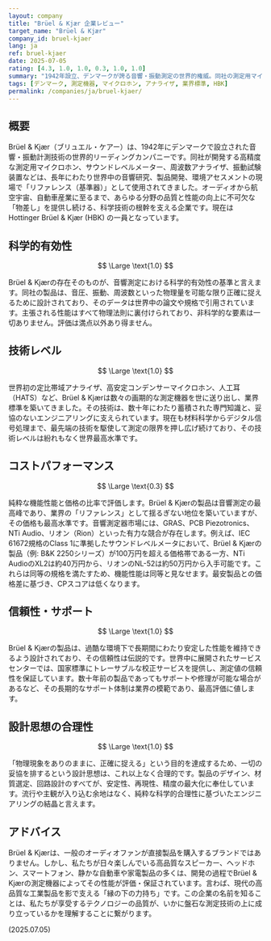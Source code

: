 ```yaml
---
layout: company
title: "Brüel & Kjær 企業レビュー"
target_name: "Brüel & Kjær"
company_id: bruel-kjaer
lang: ja
ref: bruel-kjaer
date: 2025-07-05
rating: [4.3, 1.0, 1.0, 0.3, 1.0, 1.0]
summary: "1942年設立、デンマークが誇る音響・振動測定の世界的権威。同社の測定用マイクロホンやアナライザは、事実上の業界標準として世界中の研究機関やメーカーで使用されています。科学的真実を探求するための「揺るぎない物差し」を提供し続ける、音響技術の基盤を支える巨人です。"
tags: [デンマーク, 測定機器, マイクロホン, アナライザ, 業界標準, HBK]
permalink: /companies/ja/bruel-kjaer/
---
```


## 概要

Brüel & Kjær（ブリュエル・ケアー）は、1942年にデンマークで設立された音響・振動計測技術の世界的リーディングカンパニーです。同社が開発する高精度な測定用マイクロホン、サウンドレベルメーター、周波数アナライザ、振動試験装置などは、長年にわたり世界中の音響研究、製品開発、環境アセスメントの現場で「リファレンス（基準器）」として使用されてきました。オーディオから航空宇宙、自動車産業に至るまで、あらゆる分野の品質と性能の向上に不可欠な「物差し」を提供し続ける、科学技術の根幹を支える企業です。現在はHottinger Brüel & Kjær (HBK) の一員となっています。

## 科学的有効性

$$ \Large \text{1.0} $$

Brüel & Kjærの存在そのものが、音響測定における科学的有効性の基準と言えます。同社の製品は、音圧、振動、周波数といった物理量を可能な限り正確に捉えるために設計されており、そのデータは世界中の論文や規格で引用されています。主張される性能はすべて物理法則に裏付けられており、非科学的な要素は一切ありません。評価は満点以外あり得ません。

## 技術レベル

$$ \Large \text{1.0} $$

世界初の定比帯域アナライザ、高安定コンデンサーマイクロホン、人工耳（HATS）など、Brüel & Kjærは数々の画期的な測定機器を世に送り出し、業界標準を築いてきました。その技術は、数十年にわたり蓄積された専門知識と、妥協のないエンジニアリングに支えられています。現在も材料科学からデジタル信号処理まで、最先端の技術を駆使して測定の限界を押し広げ続けており、その技術レベルは紛れもなく世界最高水準です。

## コストパフォーマンス

$$ \Large \text{0.3} $$

純粋な機能性能と価格の比率で評価します。Brüel & Kjærの製品は音響測定の最高峰であり、業界の「リファレンス」として揺るぎない地位を築いていますが、その価格も最高水準です。音響測定器市場には、GRAS、PCB Piezotronics、NTi Audio、リオン（Rion）といった有力な競合が存在します。例えば、IEC 61672規格のClass 1に準拠したサウンドレベルメータにおいて、Brüel & Kjærの製品（例: B&K 2250シリーズ）が100万円を超える価格帯である一方、NTi AudioのXL2は約40万円から、リオンのNL-52は約50万円から入手可能です。これらは同等の規格を満たすため、機能性能は同等と見なせます。最安製品との価格差に基づき、CPスコアは低くなります。

## 信頼性・サポート

$$ \Large \text{1.0} $$

Brüel & Kjærの製品は、過酷な環境下で長期間にわたり安定した性能を維持できるよう設計されており、その信頼性は伝説的です。世界中に展開されたサービスセンターでは、国家標準にトレーサブルな校正サービスを提供し、測定値の信頼性を保証しています。数十年前の製品であってもサポートや修理が可能な場合があるなど、その長期的なサポート体制は業界の模範であり、最高評価に値します。

## 設計思想の合理性

$$ \Large \text{1.0} $$

「物理現象をありのままに、正確に捉える」という目的を達成するため、一切の妥協を排するという設計思想は、これ以上なく合理的です。製品のデザイン、材質選定、回路設計のすべてが、安定性、再現性、精度の最大化に奉仕しています。流行や主観が入り込む余地はなく、純粋な科学的合理性に基づいたエンジニアリングの結晶と言えます。

## アドバイス

Brüel & Kjærは、一般のオーディオファンが直接製品を購入するブランドではありません。しかし、私たちが日々楽しんでいる高品質なスピーカー、ヘッドホン、スマートフォン、静かな自動車や家電製品の多くは、開発の過程でBrüel & Kjærの測定機器によってその性能が評価・保証されています。言わば、現代の高品質な工業製品を影で支える「縁の下の力持ち」です。この企業の名前を知ることは、私たちが享受するテクノロジーの品質が、いかに盤石な測定技術の上に成り立っているかを理解することに繋がります。

(2025.07.05)
